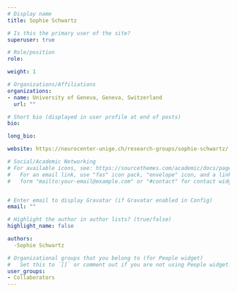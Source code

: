 ```yaml
---
# Display name
title: Sophie Schwartz

# Is this the primary user of the site?
superuser: true

# Role/position
role: 

weight: 1

# Organizations/Affiliations
organizations:
- name: University of Geneva, Geneva, Switzerland
  url: ""

# Short bio (displayed in user profile at end of posts)
bio:

long_bio:

website: https://neurocenter-unige.ch/research-groups/sophie-schwartz/

# Social/Academic Networking
# For available icons, see: https://sourcethemes.com/academic/docs/page-builder/#icons
#   For an email link, use "fas" icon pack, "envelope" icon, and a link in the
#   form "mailto:your-email@example.com" or "#contact" for contact widget.


# Enter email to display Gravatar (if Gravatar enabled in Config)
email: ""

# Highlight the author in author lists? (true/false)
highlight_name: false

authors:
  -Sophie Schwartz

# Organizational groups that you belong to (for People widget)
#   Set this to `[]` or comment out if you are not using People widget.
user_groups:
- Collaborators
---
```

